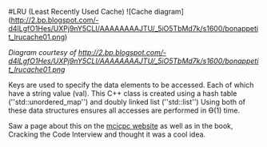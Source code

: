 #LRU (Least Recently Used Cache)
![Cache diagram]
(http://2.bp.blogspot.com/-d4lLgfO1Hes/UXPj9nY5CLI/AAAAAAAAJTU/_5iO5TbMd7k/s1600/bonappetit_lrucache01.png)

*Diagram courtesy of http://2.bp.blogspot.com/-d4lLgfO1Hes/UXPj9nY5CLI/AAAAAAAAJTU/_5iO5TbMd7k/s1600/bonappetit_lrucache01.png*

Keys are used to specify the data elements to be accessed. Each of which have a string value (val).
This C++ class is created using a hash table (''std::unordered_map'') and doubly linked list (''std::list'')
Using both of these data structures ensures all accesses are performed in ϴ(1) time.

Saw a page about this on the [mcicpc website](http://mcicpc.cs.atu.edu/archives/2012/mcpc2012/lru/lru.html) as well as in the book, Cracking the Code Interview and thought it was a cool idea.

